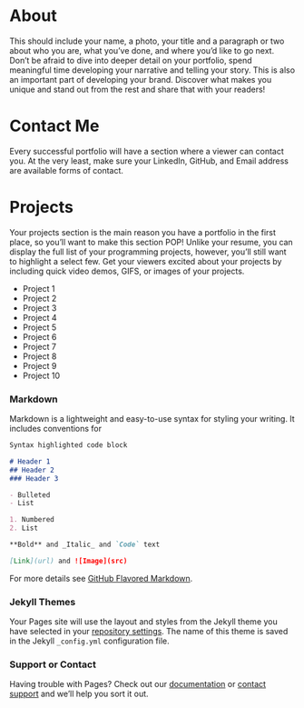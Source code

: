 # About

This should include your name, a photo, your title and a paragraph or two about who you are, what you’ve done, and where you’d like to go next. Don’t be afraid to dive into deeper detail on your portfolio, spend meaningful time developing your narrative and telling your story. This is also an important part of developing your brand. Discover what makes you unique and stand out from the rest and share that with your readers!

# Contact Me

Every successful portfolio will have a section where a viewer can contact you. At the very least, make sure your LinkedIn, GitHub, and Email address are available forms of contact.

# Projects 

Your projects section is the main reason you have a portfolio in the first place, so you’ll want to make this section POP! Unlike your resume, you can display the full list of your programming projects, however, you’ll still want to highlight a select few. Get your viewers excited about your projects by including quick video demos, GIFS, or images of your projects.

- Project 1
- Project 2
- Project 3
- Project 4
- Project 5
- Project 6
- Project 7
- Project 8
- Project 9
- Project 10

### Markdown

Markdown is a lightweight and easy-to-use syntax for styling your writing. It includes conventions for

```markdown
Syntax highlighted code block

# Header 1
## Header 2
### Header 3

- Bulleted
- List

1. Numbered
2. List

**Bold** and _Italic_ and `Code` text

[Link](url) and ![Image](src)
```

For more details see [GitHub Flavored Markdown](https://guides.github.com/features/mastering-markdown/).

### Jekyll Themes

Your Pages site will use the layout and styles from the Jekyll theme you have selected in your [repository settings](https://github.com/vilius-git/Vilius-git.github.io/settings). The name of this theme is saved in the Jekyll `_config.yml` configuration file.

### Support or Contact

Having trouble with Pages? Check out our [documentation](https://docs.github.com/categories/github-pages-basics/) or [contact support](https://support.github.com/contact) and we’ll help you sort it out.
